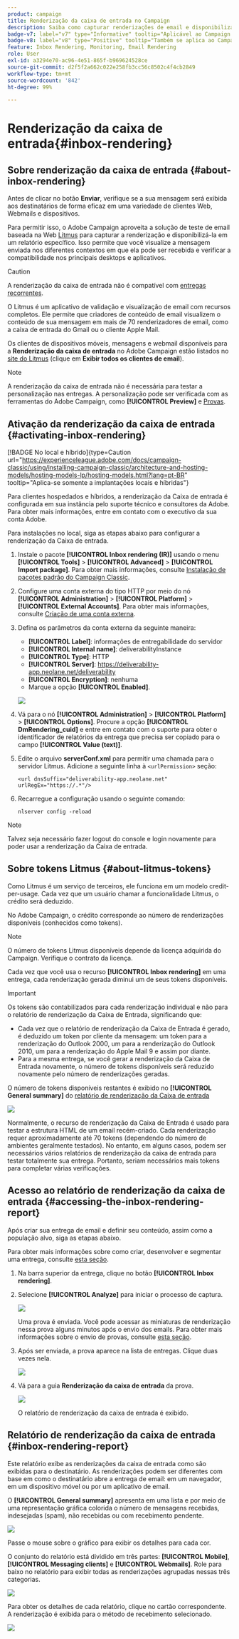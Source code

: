```yaml
---
product: campaign
title: Renderização da caixa de entrada no Campaign
description: Saiba como capturar renderizações de email e disponibilizá-las em um relatório dedicado
badge-v7: label="v7" type="Informative" tooltip="Aplicável ao Campaign Classic v7"
badge-v8: label="v8" type="Positive" tooltip="Também se aplica ao Campaign v8"
feature: Inbox Rendering, Monitoring, Email Rendering
role: User
exl-id: a3294e70-ac96-4e51-865f-b969624528ce
source-git-commit: d2f5f2a662c022e258fb3cc56c8502c4f4cb2849
workflow-type: tm+mt
source-wordcount: '842'
ht-degree: 99%

---
```


# Renderização da caixa de entrada{#inbox-rendering}

## Sobre renderização da caixa de entrada {#about-inbox-rendering}

Antes de clicar no botão **Enviar**, verifique se a sua mensagem será exibida aos destinatários de forma eficaz em uma variedade de clientes Web, Webmails e dispositivos.

Para permitir isso, o Adobe Campaign aproveita a solução de teste de email baseada na Web [Litmus](https://litmus.com/email-testing) para capturar a renderização e disponibilizá-la em um relatório específico. Isso permite que você visualize a mensagem enviada nos diferentes contextos em que ela pode ser recebida e verificar a compatibilidade nos principais desktops e aplicativos.

>[!CAUTION]
>A renderização da caixa de entrada não é compatível com [entregas recorrentes](communication-channels.md#recurring-delivery).
>

O Litmus é um aplicativo de validação e visualização de email com recursos completos. Ele permite que criadores de conteúdo de email visualizem o conteúdo de sua mensagem em mais de 70 renderizadores de email, como a caixa de entrada do Gmail ou o cliente Apple Mail.

Os clientes de dispositivos móveis, mensagens e webmail disponíveis para a **Renderização da caixa de entrada** no Adobe Campaign estão listados no [site do Litmus](https://litmus.com/email-testing) (clique em **Exibir todos os clientes de email**).

>[!NOTE]
>
>A renderização da caixa de entrada não é necessária para testar a personalização nas entregas. A personalização pode ser verificada com as ferramentas do Adobe Campaign, como **[!UICONTROL Preview]** e [Provas](steps-validating-the-delivery.md#sending-a-proof).

## Ativação da renderização da caixa de entrada {#activating-inbox-rendering}

[!BADGE No local e híbrido]{type=Caution url="https://experienceleague.adobe.com/docs/campaign-classic/using/installing-campaign-classic/architecture-and-hosting-models/hosting-models-lp/hosting-models.html?lang=pt-BR" tooltip="Aplica-se somente a implantações locais e híbridas"}

Para clientes hospedados e híbridos, a renderização da Caixa de entrada é configurada em sua instância pelo suporte técnico e consultores da Adobe. Para obter mais informações, entre em contato com o executivo da sua conta Adobe.

Para instalações no local, siga as etapas abaixo para configurar a renderização da Caixa de entrada.

1. Instale o pacote **[!UICONTROL Inbox rendering (IR)]** usando o menu **[!UICONTROL Tools]** > **[!UICONTROL Advanced]** > **[!UICONTROL Import package]**. Para obter mais informações, consulte [Instalação de pacotes padrão do Campaign Classic](../../installation/using/installing-campaign-standard-packages.md).
1. Configure uma conta externa do tipo HTTP por meio do nó **[!UICONTROL Administration]** > **[!UICONTROL Platform]** > **[!UICONTROL External Accounts]**. Para obter mais informações, consulte [Criação de uma conta externa](../../installation/using/external-accounts.md#creating-an-external-account).
1. Defina os parâmetros da conta externa da seguinte maneira:
   * **[!UICONTROL Label]**: informações de entregabilidade do servidor
   * **[!UICONTROL Internal name]**: deliverabilityInstance
   * **[!UICONTROL Type]**: HTTP
   * **[!UICONTROL Server]**: https://deliverability-app.neolane.net/deliverability
   * **[!UICONTROL Encryption]**: nenhuma
   * Marque a opção **[!UICONTROL Enabled]**.

   ![](assets/s_tn_inbox_rendering_external-account.png)

1. Vá para o nó **[!UICONTROL Administration]** > **[!UICONTROL Platform]** > **[!UICONTROL Options]**. Procure a opção **[!UICONTROL DmRendering_cuid]** e entre em contato com o suporte para obter o identificador de relatórios da entrega que precisa ser copiado para o campo **[!UICONTROL Value (text)]**.
1. Edite o arquivo **serverConf.xml** para permitir uma chamada para o servidor Litmus. Adicione a seguinte linha à `<urlPermission>` seção:

   ```
   <url dnsSuffix="deliverability-app.neolane.net" urlRegEx="https://.*"/>
   ```

1. Recarregue a configuração usando o seguinte comando:

   ```
   nlserver config -reload
   ```

>[!NOTE]
>
>Talvez seja necessário fazer logout do console e login novamente para poder usar a renderização da Caixa de entrada.

## Sobre tokens Litmus {#about-litmus-tokens}

Como Litmus é um serviço de terceiros, ele funciona em um modelo credit-per-usage. Cada vez que um usuário chamar a funcionalidade Litmus, o crédito será deduzido.

No Adobe Campaign, o crédito corresponde ao número de renderizações disponíveis (conhecidos como tokens).

>[!NOTE]
>
>O número de tokens Litmus disponíveis depende da licença adquirida do Campaign. Verifique o contrato da licença.

Cada vez que você usa o recurso **[!UICONTROL Inbox rendering]** em uma entrega, cada renderização gerada diminui um de seus tokens disponíveis.

>[!IMPORTANT]
>
>Os tokens são contabilizados para cada renderização individual e não para o relatório de renderização da Caixa de Entrada, significando que:
>
>* Cada vez que o relatório de renderização da Caixa de Entrada é gerado, é deduzido um token por cliente da mensagem: um token para a renderização do Outlook 2000, um para a renderização do Outlook 2010, um para a renderização do Apple Mail 9 e assim por diante.
>* Para a mesma entrega, se você gerar a renderização da Caixa de Entrada novamente, o número de tokens disponíveis será reduzido novamente pelo número de renderizações geradas.
>

O número de tokens disponíveis restantes é exibido no **[!UICONTROL General summary]** do [relatório de renderização da Caixa de entrada](#inbox-rendering-report)

![](assets/s_tn_inbox_rendering_tokens.png)

Normalmente, o recurso de renderização da Caixa de Entrada é usado para testar a estrutura HTML de um email recém-criado. Cada renderização requer aproximadamente até 70 tokens (dependendo do número de ambientes geralmente testados). No entanto, em alguns casos, podem ser necessários vários relatórios de renderização da caixa de entrada para testar totalmente sua entrega. Portanto, seriam necessários mais tokens para completar várias verificações.

## Acesso ao relatório de renderização da caixa de entrada {#accessing-the-inbox-rendering-report}

Após criar sua entrega de email e definir seu conteúdo, assim como a população alvo, siga as etapas abaixo.

Para obter mais informações sobre como criar, desenvolver e segmentar uma entrega, consulte [esta seção](about-email-channel.md).

1. Na barra superior da entrega, clique no botão **[!UICONTROL Inbox rendering]**.
1. Selecione **[!UICONTROL Analyze]** para iniciar o processo de captura.

   ![](assets/s_tn_inbox_rendering_button.png)

   Uma prova é enviada. Você pode acessar as miniaturas de renderização nessa prova alguns minutos após o envio dos emails. Para obter mais informações sobre o envio de provas, consulte [esta seção](steps-validating-the-delivery.md#sending-a-proof).

1. Após ser enviada, a prova aparece na lista de entregas. Clique duas vezes nela.

   ![](assets/s_tn_inbox_rendering_delivery_list.png)

1. Vá para a guia **Renderização da caixa de entrada** da prova.

   ![](assets/s_tn_inbox_rendering_tab.png)

   O relatório de renderização da caixa de entrada é exibido.

## Relatório de renderização da caixa de entrada {#inbox-rendering-report}

Este relatório exibe as renderizações da caixa de entrada como são exibidas para o destinatário. As renderizações podem ser diferentes com base em como o destinatário abre a entrega de email: em um navegador, em um dispositivo móvel ou por um aplicativo de email.

O **[!UICONTROL General summary]** apresenta em uma lista e por meio de uma representação gráfica colorida o número de mensagens recebidas, indesejadas (spam), não recebidas ou com recebimento pendente.

![](assets/s_tn_inbox_rendering_summary.png)

Passe o mouse sobre o gráfico para exibir os detalhes para cada cor.

O conjunto do relatório está dividido em três partes: **[!UICONTROL Mobile]**, **[!UICONTROL Messaging clients]** e **[!UICONTROL Webmails]**. Role para baixo no relatório para exibir todas as renderizações agrupadas nessas três categorias.

![](assets/s_tn_inbox_rendering_report.png)

Para obter os detalhes de cada relatório, clique no cartão correspondente. A renderização é exibida para o método de recebimento selecionado.

![](assets/s_tn_inbox_rendering_example.png)
